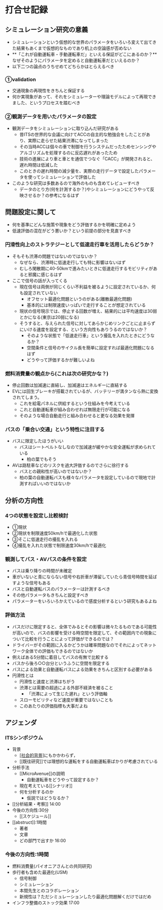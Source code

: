 # 打合せ記録
## シミュレーション研究の意義
- シミュレーションという仮想的な世界のパラメータをいろいろ変えて出てきた結果もあくまで仮想的なものであり机上の空論感が否めない
- **「これが自動運転車・手動運転車だ」といえる保証がどこにあるのか？**なぜそのようにパラメータを定めると自動運転車だといえるのか？
- 以下二つの論点のうちせめてどちらかはとらえるべき
### ①validation
- 交通現象の再現性をきちんと保証する
- 何か実現象があって、それをシミュレーターや理論モデルによって再現できました、というプロセスを踏むべき
### ②観測データを用いたパラメータの設定
- 観測データをシミュレーションに取り込んだ研究がある
	- 昔ITSの世界的な会議に向けてACCの自主的な勉強会をしたことがあり、実際に走らせた結果渋滞になってしまった
	- その当時ACCは個々の車で制御を行うシステムだったためセンシングやアルゴリズムを処理するのに反応遅れがあったため
	- 技術の進展により車と車とを通信でつなぐ「CACC」が開発されると、遅れ時間は低減した
	- このときの遅れ時間の減少量を、実際の走行データで設定したパラメータを使ってシミュレーションで評価した
- このような研究は多数あるので海外のものも含めてレビューすべき
	- データのとり方(何を計測するか？)やシミュレーションにどうやって反映させるか？の参考になるはず
## 問題設定に関して
- 何を基準にどんな施策や現象をどう評価するかを明確に定めよう
- 低速評価の混在がどう悪いか？という前提の部分を見直すべき
### 円滑性向上のストラテジーとして低速走行車を活用したらどうか？
- そもそも渋滞の問題ではないのではないか？
	- なぜなら、渋滞時に低速走行しても特に影響はないはず
	- むしろ閑散期に40-50kmで進みたいときに低速走行するモビリティがあると邪魔に感じるはず
- ここで信号の話が入ってくる
	- 現在信号は両側が同じくらい不利益を被るように設定されているか、何も設定されていない
		- オフセット最適化問題というのがある(離散最適化問題)
		- 基本的には制限速度いっぱいで走行することが想定されている
	- 現状の信号現示では、停止する回数が増え、結果的には平均速度は30弱とかになる(東京は20弱になる)
	- そうすると、与えられた信号に対してあらかじめリンクごとに止まらずにいける速度を設定する、という方向性もありうるのではないか？
		- そのような状態で「低速走行車」という擾乱を入れたときにどうなるか？
		- 空間条件と信号のサイクル長を簡単に設定すれば最適化問題になるはず
		- どうやって評価するかが難しいよね
### 燃料消費量の観点から(これは次の研究かな？)
- 停止回数は加減速に直結し、加減速はエネルギーに直結する
- EVには回生ブレーキが搭載されているが、バッテリーが満タンなら熱に変換されてしまう。
	- これを給電パネルに供給するという仕組みを今考えている
	- これと自動運転車が組み合わせれば無限走行が可能になる
	- そのような場合自動走行と組み合わせると更なる効果を発揮
### バスの「乗合い交通」という特性に注目する
- バスに限定したほうがいい
	- バスはシートベルトなしなので加減速が緩やかな安全運転が求められている
		- 柏の葉でもそう
- AVは路駐車などのリスクを過大評価するのでさらに徐行する
	- バスとの親和性が高いのではないか？
	- 柏の葉の自動運転バスも様々なパラメータを設定しているので現地で計測すればいいのではないか
## 分析の方向性
### 4つの状態を設定し比較検討
- ①現状
- ②現状を制限速度50km/hで最適化した状態
- ③そこに低速走行の擾乱を入れる
- ④擾乱を入れた状態で制限速度30km/hで最適化
### 観測してバス・AVバスの条件を設定
- バスは乗り降りの時間が未確定
- 車がいないと青にならない信号や右折車が滞留していたら青信号時間を延ばすような信号もある
- バスと自動運転バスのパラメーターは計測するべき
- その他パラメータもきちんと設定すべき
- パラメーターをいろいろかえているので感度分析するという研究もあるよね
### 評価方法
- バスだけに限定すると、全体でみるとその影響は微々たるものである可能性が高いので、バスの影響を受ける時空間を限定して、その範囲内での現象について比較を行うことによって評価ができるのでは？
- ドライバーがその範囲に入るかどうかは確率問題なのでそれによってネットワーク全体での評価もできるのではないか
- 例えばある5分間に着目してバスの有無で比較する
- バスから後ろ○○台分というふうに空間を限定する
- バスによる効果と自動運転バスによる効果をきちんと区別する必要がある
- 円滑性とは
	- 円滑性と速度と渋滞はちがう
	- 渋滞とは需要の超過による外部不経済を被ること
		- 「渋滞によって生じた遅れ」という評価軸
	- スローモビリティなど速度が重要ではないことも
	- このあたりの評価指標も大事だよね


## アジェンダ
### ITSシンポジウム
- 背景
	- [[社会的背景]](今後このような情勢が予想される)にもかかわらず，
	- [[既往研究]]では理想的な運転をする自動運転車ばかりが考慮されている
- 分析手法
	- [[MicroAvenue]]の説明
		- 自動運転車をどうやって設定するか？
	- 現在考えている[[シナリオ]]
	- 何を分析するのか
		- 仮説ではどうなるか？
- [[分析結果・考察]]
14:00
- 今後の方向性:30分
	- [[スケジュール]]
- [[abstruct]]:1時間
	- 著者
	- 文章
	- どの部門で出すか
16:00
### 今後の方向性:1時間
- 燃料消費量(パイオニアさんとの共同研究)
- 歩行者も含めた最適化(USM)
	- 信号制御
	- シミュレーション
	- 本間先生とのコラボレーション
	- 新規性は？ただシミュレーションしたり最適化問題解くだけではだめ
- インフラ整備のストック効果
17:00